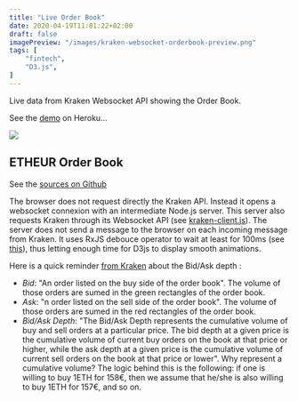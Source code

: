 ```yaml
---
title: "Live Order Book"
date: 2020-04-19T11:01:22+02:00
draft: false
imagePreview: "/images/kraken-websocket-orderbook-preview.png"
tags: [
    "fintech",
    "D3.js",
]
---
```


Live data from Kraken Websocket API showing the Order Book. 

See the [demo](https://kraken-orders.herokuapp.com/) on Heroku...

<!--more-->

<img src="/images/kraken-websocket-orderbook-preview.png" style="max-width: 100%;">

## ETHEUR Order Book

See the [sources on Github](https://github.com/avergnaud/wss-kraken-orders)

The browser does not request directly the Kraken API. Instead it opens a websocket connexion with an intermediate Node.js server. This server also requests Kraken through its Websocket API (see [kraken-client.js](https://github.com/avergnaud/wss-kraken-orders/blob/master/server/kraken-client.js)). The server does not send a message to the browser on each incoming message from Kraken. It uses RxJS debouce operator to wait at least for 100ms (see [this](https://github.com/avergnaud/wss-kraken-orders/blob/master/server/server.js)), thus letting enough time for D3js to display smooth animations.

Here is a quick reminder [from Kraken](https://support.kraken.com/hc/en-us/articles/115000364388-Trading-glossary) about the Bid/Ask depth :
* _Bid_: "An order listed on the buy side of the order book". The volume of those orders are sumed in the green rectangles of the order book. 
* _Ask_: "n order listed on the sell side of the order book". The volume of those orders are sumed in the red rectangles of the order book. 
* _Bid/Ask Depth_: "The Bid/Ask Depth represents the cumulative volume of buy and sell orders at a particular price. The bid depth at a given price is the cumulative volume of current buy orders on the book at that price or higher, while the ask depth at a given price is the cumulative volume of current sell orders on the book at that price or lower". Why represent a cumulative volume? The logic behind this is the following: if one is willing to buy 1ETH for 158€, then we assume that he/she is also willing to buy 1ETH for 157€, and so on.